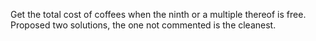 Get the total cost of coffees when the ninth or a multiple thereof is free. Proposed two solutions, the one not commented is the cleanest.